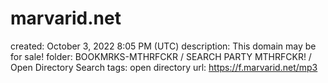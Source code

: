 # marvarid.net

created: October 3, 2022 8:05 PM (UTC)
description: This domain may be for sale!
folder: BOOKMRKS-MTHRFCKR / SEARCH PARTY MTHRFCKR! / Open Directory Search
tags: open directory
url: https://f.marvarid.net/mp3